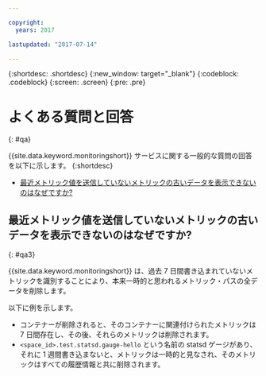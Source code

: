 ```yaml
---

copyright:
  years: 2017

lastupdated: "2017-07-14"

---
```



{:shortdesc: .shortdesc}
{:new_window: target="_blank"}
{:codeblock: .codeblock}
{:screen: .screen}
{:pre: .pre}


# よくある質問と回答
{: #qa}

{{site.data.keyword.monitoringshort}} サービスに関する一般的な質問の回答を以下に示します。
{:shortdesc}

* [最近メトリック値を送信していないメトリックの古いデータを表示できないのはなぜですか?](#qa3)


## 最近メトリック値を送信していないメトリックの古いデータを表示できないのはなぜですか? 
{: #qa3}

{{site.data.keyword.monitoringshort}} は、過去 7 日間書き込まれていないメトリックを識別することにより、本来一時的と思われるメトリック・パスの全データを削除します。 

以下に例を示します。

* コンテナーが削除されると、そのコンテナーに関連付けられたメトリックは 7 日間存在し、その後、それらのメトリックは削除されます。
* `<space_id>.test.statsd.gauge-hello` という名前の statsd ゲージがあり、それに 1 週間書き込まないと、メトリックは一時的と見なされ、そのメトリックはすべての履歴情報と共に削除されます。 

